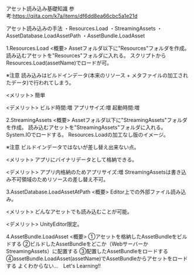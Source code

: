 アセット読み込み基礎知識
参考:https://qiita.com/k7a/items/df6dd8ea66cbc5a1e21d

アセット読み込みの手法
・Resources.Load
・StreamingAssets
・AssetDatabase.LoadAssetPath
・AssetBundle.LoadAsset


1.Resources.Load
<概要>
Assetフォルダ以下に"Resources"フォルダを作成。
読み込むアセットを"Resources"フォルダに入れる。
スクリプトからResources.Load(assetName)でロードが可。

※注意
読み込みはビルドインデータ(本来のリソース + メタファイルの加工されたデータ)で行われてしまう。

<メリット>
簡単

<デメリット>
ビルド時間:増
アプリサイズ:増
起動時間:増

2.StreamingAssets
<概要>
Assetフォルダ以下に"StreamingAssets"フォルダを作成。
読み込むアセットを"StreamingAssets"フォルダに入れる。
System.IOでロードする。
Resources.Loadの加工なし版のイメージ。

※注意
ビルドインデータではないが差し替え出来ない点。

<メリット>
アプリにバイナリデータとして格納できる。

<デメリット>
アプリ内格納のためアプリサイズ:増
StreamingAssetsは書き込み不可領域のためリソースの差し替え不可。


3.AssetDatabase.LoadAssetAtPath
<概要>
Editor上での外部ファイル読み込み。

<メリット>
どんなアセットでも読み込むことが可能。

<デメリット>
UnityEditor限定。


4.AssetBundle.LoadAsset
<概要>
①アセットを格納したAssetBundleをビルドする
②ビルドしたAssetBundleをどこか（WebサーバーかStreamingAssets）に配置する
③配置したAssetBundleをロードする
④assetBundle.LoadAsset(assetName)でAssetBundleからアセットをロードする
よくわからない…　Let's Learning!!

